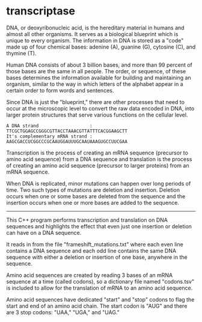 # transcriptase

DNA, or deoxyribonucleic acid, is the hereditary material in humans and almost all other organisms. It serves as a 
biological blueprint which is unique to every organism. The information in DNA is stored as a "code" made up of 
four chemical bases: adenine (A), guanine (G), cytosine (C), and thymine (T). 

Human DNA consists of about 3 billion bases, and more than 99 percent of those bases are the same in all people. 
The order, or sequence, of these bases determines the information available for building and maintaining an organism, 
similar to the way in which letters of the alphabet appear in a certain order to form words and sentences.

Since DNA is just the "blueprint," there are other processes that need to occur at the microscopic level to convert
the raw data encoded in DNA, into larger protein structures that serve various functions on the cellular level.
```
A DNA strand                   : TTCGCTGGAGCCGGGCGTTACCTAAACGTTATTTCACGGAAGCTT
It's complementary mRNA strand : AAGCGACCUCGGCCCGCAAUGGAUUUGCAAUAAAGUGCCUUCGAA
```
Transcription is the process of creating an mRNA sequence (precursor to amino acid sequence) from a DNA sequence and 
translation is the process of creating an amino acid sequence (precursor to larger proteins) from an mRNA sequence.

When DNA is replicated, minor mutations can happen over long periods of time. Two such types of mutations are deletion and
insertion. Deletion occurs when one or some bases are deleted from the sequence and the insertion occurs when one or more
bases are added to the sequence. 

-------------------

This C++ program performs transcription and translation on DNA sequences and highlights the effect that even just one
insertion or deletion can have on a DNA sequence.

It reads in from the file "frameshift_mutations.txt" where each even line contains a DNA sequence and each odd 
line contains the same DNA sequence with either a deletion or insertion of one base, anywhere in the sequence.

Amino acid sequences are created by reading 3 bases of an mRNA sequence at a time (called codons), so a dictionary file named "codons.tsv" is included to allow for the translation of mRNA to an amino acid sequence. 

Amino acid sequences have dedicated "start" and "stop" codons to flag the start and end of an amino acid chain.
The start codon is "AUG" and there are 3 stop codons: "UAA," "UGA," and "UAG."
